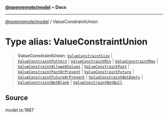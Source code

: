 [**@openremote/model**](../README.md) • **Docs**

***

[@openremote/model](../globals.md) / ValueConstraintUnion

# Type alias: ValueConstraintUnion

> **ValueConstraintUnion**: [`ValueConstraintSize`](../interfaces/ValueConstraintSize.md) \| [`ValueConstraintPattern`](../interfaces/ValueConstraintPattern.md) \| [`ValueConstraintMin`](../interfaces/ValueConstraintMin.md) \| [`ValueConstraintMax`](../interfaces/ValueConstraintMax.md) \| [`ValueConstraintAllowedValues`](../interfaces/ValueConstraintAllowedValues.md) \| [`ValueConstraintPast`](../interfaces/ValueConstraintPast.md) \| [`ValueConstraintPastOrPresent`](../interfaces/ValueConstraintPastOrPresent.md) \| [`ValueConstraintFuture`](../interfaces/ValueConstraintFuture.md) \| [`ValueConstraintFutureOrPresent`](../interfaces/ValueConstraintFutureOrPresent.md) \| [`ValueConstraintNotEmpty`](../interfaces/ValueConstraintNotEmpty.md) \| [`ValueConstraintNotBlank`](../interfaces/ValueConstraintNotBlank.md) \| [`ValueConstraintNotNull`](../interfaces/ValueConstraintNotNull.md)

## Source

model.ts:1887

